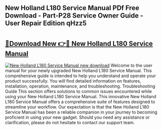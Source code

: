 ## New Holland L180 Service Manual PDf Free Download - Part-P28 Service Owner Guide - User Repair Edition qHzz5

# <h2><a href="http://bc90324.oget.top/?id=New+Holland+L180+Service+Manual">🔗Download New 👉🔴 New Holland L180 Service Manual</a></h2>

[![New Holland L180 Service Manual new download](https://i.imgur.com/5g1atiW.png)](http://bc90324.oget.top/?id=New+Holland+L180+Service+Manual)
Welcome to the user manual for your newly upgraded New Holland L180 Service Manual. This comprehensive guide is intended to help you understand and operate your product successfully. You will find detailed information on features, installation, operation, maintenance, and troubleshooting. Troubleshooting Guide This section offers solutions to common issues encountered while using your New Holland L180 Service Manual. This innovative New Holland L180 Service Manual offers a comprehensive suite of features designed to streamline your workflow. Our expectation is that the New Holland L180 Service Manual has been a reliable companion in your journey to becoming proficient in using your new gadget. Should you need any assistance or clarification, please do not hesitate to contact our support team.
